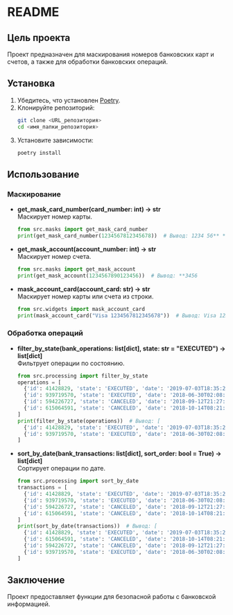 # README

## Цель проекта

Проект предназначен для маскирования номеров банковских карт и счетов, а также для обработки банковских операций.

## Установка

1. Убедитесь, что установлен [Poetry](https://python-poetry.org/).
2. Клонируйте репозиторий:
   ```bash
   git clone <URL_репозитория>
   cd <имя_папки_репозитория>
   ```
3. Установите зависимости:
   ```bash
   poetry install
   ```

## Использование

### Маскирование

- **get_mask_card_number(card_number: int) -> str**  
  Маскирует номер карты.
  ```python
  from src.masks import get_mask_card_number
  print(get_mask_card_number(1234567812345678))  # Вывод: 1234 56** **** 5678
  ```

- **get_mask_account(account_number: int) -> str**  
  Маскирует номер счета.
  ```python
  from src.masks import get_mask_account
  print(get_mask_account(1234567890123456))  # Вывод: **3456
  ```

- **mask_account_card(account_card: str) -> str**  
  Маскирует номер карты или счета из строки.
  ```python
  from src.widgets import mask_account_card
  print(mask_account_card("Visa 1234567812345678"))  # Вывод: Visa 1234 56** **** 5678
  ```

### Обработка операций

- **filter_by_state(bank_operations: list[dict], state: str = "EXECUTED") -> list[dict]**  
  Фильтрует операции по состоянию.
  ```python
  from src.processing import filter_by_state
  operations = [
    {'id': 41428829, 'state': 'EXECUTED', 'date': '2019-07-03T18:35:29.512364'},
    {'id': 939719570, 'state': 'EXECUTED', 'date': '2018-06-30T02:08:58.425572'},
    {'id': 594226727, 'state': 'CANCELED', 'date': '2018-09-12T21:27:25.241689'},
    {'id': 615064591, 'state': 'CANCELED', 'date': '2018-10-14T08:21:33.419441'}
  ]
  print(filter_by_state(operations))  # Вывод: [
    {'id': 41428829, 'state': 'EXECUTED', 'date': '2019-07-03T18:35:29.512364'},
    {'id': 939719570, 'state': 'EXECUTED', 'date': '2018-06-30T02:08:58.425572'},
  ]
  ```

- **sort_by_date(bank_transactions: list[dict], sort_order: bool = True) -> list[dict]**  
  Сортирует операции по дате.
  ```python
  from src.processing import sort_by_date
  transactions = [
    {'id': 41428829, 'state': 'EXECUTED', 'date': '2019-07-03T18:35:29.512364'},
    {'id': 939719570, 'state': 'EXECUTED', 'date': '2018-06-30T02:08:58.425572'},
    {'id': 594226727, 'state': 'CANCELED', 'date': '2018-09-12T21:27:25.241689'},
    {'id': 615064591, 'state': 'CANCELED', 'date': '2018-10-14T08:21:33.419441'}
  ]
  print(sort_by_date(transactions))  # Вывод: [
    {'id': 41428829, 'state': 'EXECUTED', 'date': '2019-07-03T18:35:29.512364'},
    {'id': 615064591, 'state': 'CANCELED', 'date': '2018-10-14T08:21:33.419441'},
    {'id': 594226727, 'state': 'CANCELED', 'date': '2018-09-12T21:27:25.241689'},
    {'id': 939719570, 'state': 'EXECUTED', 'date': '2018-06-30T02:08:58.425572'}
  ]

  ```

## Заключение

Проект предоставляет функции для безопасной работы с банковской информацией.
